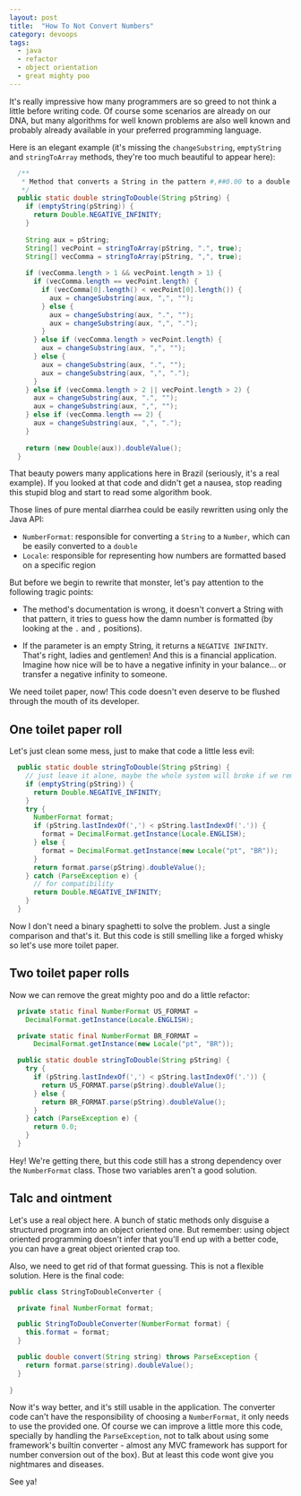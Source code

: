 ```yaml
---
layout: post
title:  "How To Not Convert Numbers"
category: devoops
tags:
  - java
  - refactor
  - object orientation
  - great mighty poo
---
```


It's really impressive how many programmers are so greed to not think a little before writing code. Of course some 
scenarios are already on our DNA, but many algorithms for well known problems are also well known and probably 
already available in your preferred programming language.

Here is an elegant example (it's missing the `changeSubstring`, `emptyString` and `stringToArray` methods, they're too 
much beautiful to appear here):

~~~java
  /** 
   * Method that converts a String in the pattern #,##0.00 to a double
   */
  public static double stringToDouble(String pString) {
    if (emptyString(pString)) {
      return Double.NEGATIVE_INFINITY;
    }
  
    String aux = pString;
    String[] vecPoint = stringToArray(pString, ".", true);
    String[] vecComma = stringToArray(pString, ",", true);
  
    if (vecComma.length > 1 && vecPoint.length > 1) {
      if (vecComma.length == vecPoint.length) {
        if (vecComma[0].length() < vecPoint[0].length()) {
          aux = changeSubstring(aux, ",", "");
        } else {
          aux = changeSubstring(aux, ".", "");
          aux = changeSubstring(aux, ",", ".");
        }
      } else if (vecComma.length > vecPoint.length) {
        aux = changeSubstring(aux, ",", "");
      } else {
        aux = changeSubstring(aux, ".", "");
        aux = changeSubstring(aux, ",", ".");
      }
    } else if (vecComma.length > 2 || vecPoint.length > 2) {
      aux = changeSubstring(aux, ".", "");
      aux = changeSubstring(aux, ",", "");
    } else if (vecComma.length == 2) {
      aux = changeSubstring(aux, ",", ".");
    }
  
    return (new Double(aux)).doubleValue();
  }
~~~

That beauty powers many applications here in Brazil (seriously, it's a real example). If you looked at that code and 
didn't get a nausea, stop reading this stupid blog and start to read some algorithm book.

Those lines of pure mental diarrhea could be easily rewritten using only the Java API:

- `NumberFormat`: responsible for converting a `String` to a `Number`, which can be easily converted to a `double`
- `Locale`: responsible for representing how numbers are formatted based on a specific region

But before we begin to rewrite that monster, let's pay attention to the following tragic points:

- The method's documentation is wrong, it doesn't convert a String with that pattern, it tries to guess how the damn
  number is formatted (by looking at the `.` and `,` positions).

- If the parameter is an empty String, it returns a `NEGATIVE INFINITY`. That's right, ladies and gentlemen! And this
  is a financial application. Imagine how nice will be to have a negative infinity in your balance... or transfer a 
  negative infinity to someone.

We need toilet paper, now! This code doesn't even deserve to be flushed through the mouth of its developer.

## One toilet paper roll

Let's just clean some mess, just to make that code a little less evil:

~~~java
  public static double stringToDouble(String pString) {
    // just leave it alone, maybe the whole system will broke if we remove it 
    if (emptyString(pString)) {
      return Double.NEGATIVE_INFINITY;
    }
    try {
      NumberFormat format;
      if (pString.lastIndexOf(',') < pString.lastIndexOf('.')) {
        format = DecimalFormat.getInstance(Locale.ENGLISH);
      } else {
        format = DecimalFormat.getInstance(new Locale("pt", "BR"));
      }
      return format.parse(pString).doubleValue();
    } catch (ParseException e) {
      // for compatibility
      return Double.NEGATIVE_INFINITY;
    }
  }
~~~

Now I don't need a binary spaghetti to solve the problem. Just a single comparison and that's it. But this code is 
still smelling like a forged whisky so let's use more toilet paper.

## Two toilet paper rolls

Now we can remove the great mighty poo and do a little refactor:

~~~java
  private static final NumberFormat US_FORMAT =
    DecimalFormat.getInstance(Locale.ENGLISH);

  private static final NumberFormat BR_FORMAT =
      DecimalFormat.getInstance(new Locale("pt", "BR"));

  public static double stringToDouble(String pString) {
    try {
      if (pString.lastIndexOf(',') < pString.lastIndexOf('.')) {
        return US_FORMAT.parse(pString).doubleValue();
      } else {
        return BR_FORMAT.parse(pString).doubleValue();
      }
    } catch (ParseException e) {
      return 0.0;
    }
  }
~~~

Hey! We're getting there, but this code still has a strong dependency over the `NumberFormat` class. Those two 
variables aren't a good solution.

## Talc and ointment

Let's use a real object here. A bunch of static methods only disguise a structured program into an object oriented 
one. But remember: using object oriented programming doesn't infer that you'll end up with a better code, you can have
a great object oriented crap too.

Also, we need to get rid of that format guessing. This is not a flexible solution. Here is the final code:

~~~java
public class StringToDoubleConverter {

  private final NumberFormat format;

  public StringToDoubleConverter(NumberFormat format) {
    this.format = format;
  }

  public double convert(String string) throws ParseException {
    return format.parse(string).doubleValue();
  }
  
}
~~~

Now it's way better, and it's still usable in the application. The converter code can't have the responsibility of 
choosing a `NumberFormat`, it only needs to use the provided one. Of course we can improve a little more this code, 
specially by handling the `ParseException`, not to talk about using some framework's builtin converter - almost any 
MVC framework has support for number conversion out of the box). But at least this code wont give you nightmares and 
diseases.

See ya!